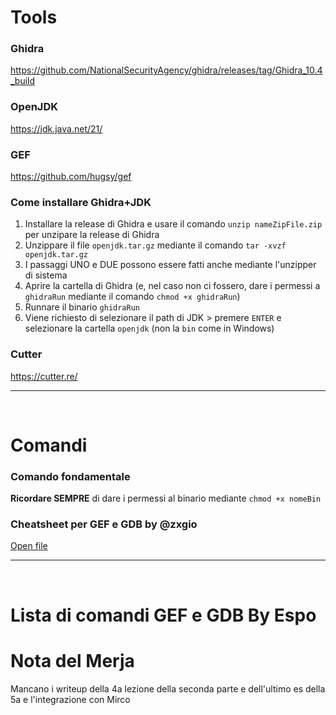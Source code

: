 # Tools
### Ghidra
https://github.com/NationalSecurityAgency/ghidra/releases/tag/Ghidra_10.4_build
### OpenJDK
https://jdk.java.net/21/
### GEF
https://github.com/hugsy/gef
### Come installare Ghidra+JDK
1. Installare la release di Ghidra e usare il comando ``unzip nameZipFile.zip`` per unzipare la release di Ghidra
2. Unzippare il file ``openjdk.tar.gz`` mediante il comando ``tar -xvzf openjdk.tar.gz``
3. I passaggi UNO e DUE possono essere fatti anche mediante l'unzipper di sistema
4. Aprire la cartella di Ghidra (e, nel caso non ci fossero, dare i permessi a ``ghidraRun`` mediante il comando ``chmod +x ghidraRun``)
5. Runnare il binario ``ghidraRun``
6. Viene richiesto di selezionare il path di JDK > premere ``ENTER`` e selezionare la cartella ``openjdk`` (non la ``bin`` come in Windows)
### Cutter
https://cutter.re/

<hr>
<br>

# Comandi
### Comando fondamentale
<b>Ricordare SEMPRE</b> di dare i permessi al binario mediante ``chmod +x nomeBin``

### Cheatsheet per GEF e GDB by @zxgio
[Open file](./gdb_gef-cheatsheet.pdf)

<hr>
<br>

# Lista di comandi GEF e GDB By Espo

# Nota del Merja
Mancano i writeup della 4a lezione della seconda parte e dell'ultimo es della 5a e l'integrazione con Mirco